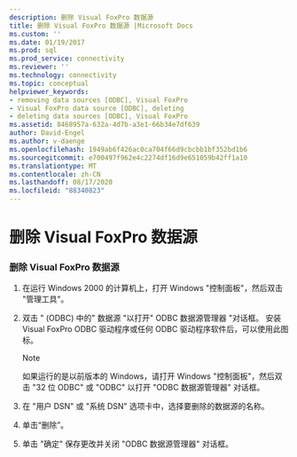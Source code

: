 ```yaml
---
description: 删除 Visual FoxPro 数据源
title: 删除 Visual FoxPro 数据源 |Microsoft Docs
ms.custom: ''
ms.date: 01/19/2017
ms.prod: sql
ms.prod_service: connectivity
ms.reviewer: ''
ms.technology: connectivity
ms.topic: conceptual
helpviewer_keywords:
- removing data sources [ODBC], Visual FoxPro
- Visual FoxPro data source [ODBC], deleting
- deleting data sources [ODBC], Visual FoxPro
ms.assetid: 8468957a-632a-4d7b-a3e1-66b34e7df639
author: David-Engel
ms.author: v-daenge
ms.openlocfilehash: 1949ab6f426ac0ca704f66d9cbcbb1bf352bd1b6
ms.sourcegitcommit: e700497f962e4c2274df16d9e651059b42ff1a10
ms.translationtype: MT
ms.contentlocale: zh-CN
ms.lasthandoff: 08/17/2020
ms.locfileid: "88340823"
---
```

# <a name="deleting-a-visual-foxpro-data-source"></a>删除 Visual FoxPro 数据源
### <a name="to-delete-a-visual-foxpro-data-source"></a>删除 Visual FoxPro 数据源  
  
1.  在运行 Windows 2000 的计算机上，打开 Windows "控制面板"，然后双击 "管理工具"。  
  
2.  双击 " (ODBC) 中的" 数据源 "以打开" ODBC 数据源管理器 "对话框。 安装 Visual FoxPro ODBC 驱动程序或任何 ODBC 驱动程序软件后，可以使用此图标。  
  
    > [!NOTE]  
    >  如果运行的是以前版本的 Windows，请打开 Windows "控制面板"，然后双击 "32 位 ODBC" 或 "ODBC" 以打开 "ODBC 数据源管理器" 对话框。  
  
3.  在 "用户 DSN" 或 "系统 DSN" 选项卡中，选择要删除的数据源的名称。  
  
4.  单击“删除”。  
  
5.  单击 "确定" 保存更改并关闭 "ODBC 数据源管理器" 对话框。

